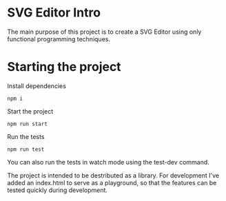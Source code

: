 # SVG Editor Intro

The main purpose of this project is to create a SVG Editor using only functional programming techniques. 


# Starting the project

Install dependencies

```
npm i
```

Start the project

```
npm run start
```

Run the tests

```
npm run test
```

You can also run the tests in watch mode using the test-dev command.

The project is intended to be destributed as a library. For development I've added an index.html to serve as a playground, so that the features can be tested quickly during development. 
